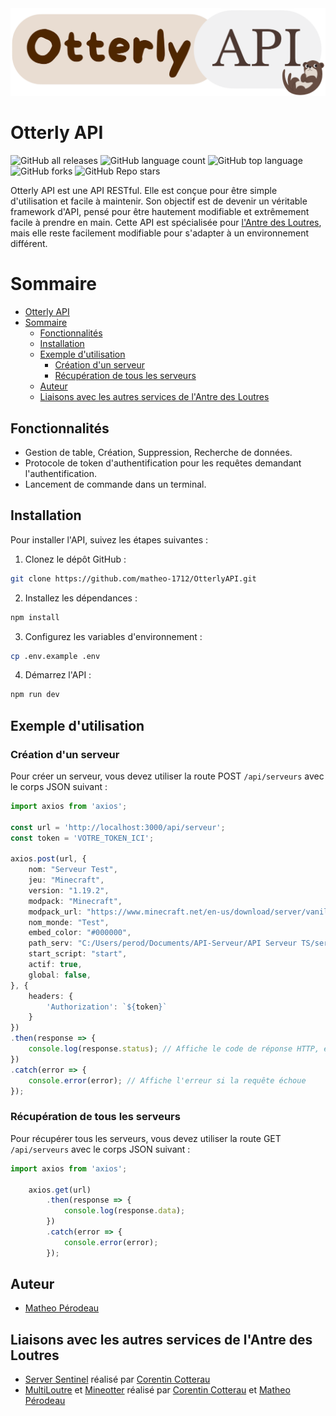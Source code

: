 <picture>
  <img src="./otterlyapi.png" alt="PyCaret Logo"/>
</picture>

# Otterly API

![GitHub all releases](https://img.shields.io/github/downloads/matheo-1712/OtterlyAPI/total)
![GitHub language count](https://img.shields.io/github/languages/count/matheo-1712/OtterlyAPI)
![GitHub top language](https://img.shields.io/github/languages/top/matheo-1712/OtterlyAPI?color=yellow)
![GitHub forks](https://img.shields.io/github/forks/matheo-1712/OtterlyAPI?style=social)
![GitHub Repo stars](https://img.shields.io/github/stars/matheo-1712/OtterlyAPI?style=social)


Otterly API est une API RESTful. Elle est conçue pour être simple d'utilisation et facile à maintenir. Son objectif est de devenir un véritable framework d'API, pensé pour être hautement modifiable et extrêmement facile à prendre en main. Cette API est spécialisée pour [l'Antre des Loutres](https://github.com/L-Antre-des-Loutres), mais elle reste facilement modifiable pour s'adapter à un environnement différent.

# Sommaire
- [Otterly API](#otterly-api)
- [Sommaire](#sommaire)
  - [Fonctionnalités](#fonctionnalités)
  - [Installation](#installation)
  - [Exemple d'utilisation](#exemple-dutilisation)
    - [Création d'un serveur](#création-dun-serveur)
    - [Récupération de tous les serveurs](#récupération-de-tous-les-serveurs)
  - [Auteur](#auteur)
  - [Liaisons avec les autres services de l'Antre des Loutres](#liaisons-avec-les-autres-services-de-lantre-des-loutres)

## Fonctionnalités

- Gestion de table, Création, Suppression, Recherche de données.
- Protocole de token d'authentification pour les requêtes demandant l'authentification.
- Lancement de commande dans un terminal.

## Installation
Pour installer l'API, suivez les étapes suivantes :

1. Clonez le dépôt GitHub :
```bash
git clone https://github.com/matheo-1712/OtterlyAPI.git
```
2. Installez les dépendances :
```bash
npm install
```
3. Configurez les variables d'environnement :
```bash
cp .env.example .env
```
4. Démarrez l'API :
```bash
npm run dev
```

## Exemple d'utilisation

### Création d'un serveur
Pour créer un serveur, vous devez utiliser la route POST `/api/serveurs` avec le corps JSON suivant :



```typescript
import axios from 'axios';

const url = 'http://localhost:3000/api/serveur';
const token = 'VOTRE_TOKEN_ICI';

axios.post(url, {
    nom: "Serveur Test",
    jeu: "Minecraft",
    version: "1.19.2",
    modpack: "Minecraft",
    modpack_url: "https://www.minecraft.net/en-us/download/server/vanilla",
    nom_monde: "Test",
    embed_color: "#000000",
    path_serv: "C:/Users/perod/Documents/API-Serveur/API Serveur TS/serveur.bat",
    start_script: "start",
    actif: true,
    global: false,
}, {
    headers: {
        'Authorization': `${token}`
    }
})
.then(response => {
    console.log(response.status); // Affiche le code de réponse HTTP, ex: 201
})
.catch(error => {
    console.error(error); // Affiche l'erreur si la requête échoue
});
```

### Récupération de tous les serveurs
Pour récupérer tous les serveurs, vous devez utiliser la route GET `/api/serveurs` avec le corps JSON suivant :

```typescript
import axios from 'axios';

    axios.get(url)
        .then(response => {
            console.log(response.data);
        })
        .catch(error => {
            console.error(error);
        });
```

## Auteur

- [Matheo Pérodeau](https://github.com/matheo-1712)

## Liaisons avec les autres services de l'Antre des Loutres

- [Server Sentinel](https://github.com/Corentin-cott/ServeurSentinel) réalisé par [Corentin Cotterau](https://github.com/Corentin-cott)
- [MultiLoutre](https://github.com/L-Antre-des-Loutres/MultiLoutre) et [Mineotter](https://github.com/Corentin-cott/Mineotter-Bot) réalisé par [Corentin Cotterau](https://github.com/Corentin-cott) et [Matheo Pérodeau](https://github.com/matheo-1712)










